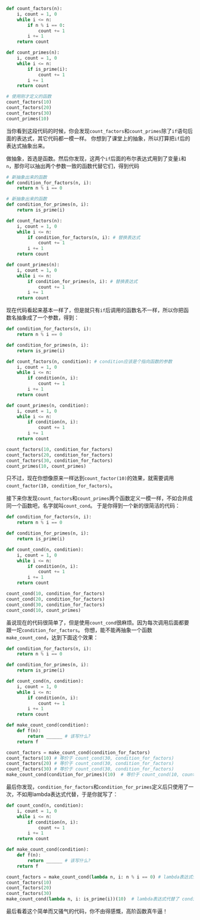 ```python
def count_factors(n):
    i, count = 1, 0
    while i <= n:
        if n % i == 0:
            count += 1
        i += 1
    return count

def count_primes(n):
    i, count = 1, 0
    while i <= n:
        if is_prime(i):
            count += 1
        i += 1
    return count

# 使用刚才定义的函数
count_factors(10)
count_factors(20)
count_factors(30)
count_primes(10)
```

当你看到这段代码的时候，你会发现`count_factors`和`count_primes`除了`if`语句后面的表达式，其它代码都一模一样。
你想到了课堂上的抽象，所以打算把`if`后的表达式抽象出来。

做抽象，首选是函数。然后你发现，这两个`if`后面的布尔表达式用到了变量`i`和`n`，那你可以抽出两个参数一致的函数代替它们，得到代码

```python
# 新抽象出来的函数
def condition_for_factors(n, i):
    return n % i == 0

# 新抽象出来的函数
def condition_for_primes(n, i):
    return is_prime(i)

def count_factors(n):
    i, count = 1, 0
    while i <= n:
        if condition_for_factors(n, i): # 替换表达式
            count += 1
        i += 1
    return count

def count_primes(n):
    i, count = 1, 0
    while i <= n:
        if condition_for_primes(n, i): # 替换表达式
            count += 1
        i += 1
    return count
```

现在代码看起来基本一样了，但是就只有`if`后调用的函数名不一样，所以你把函数名抽象成了一个参数，得到：

```python
def condition_for_factors(n, i):
    return n % i == 0

def condition_for_primes(n, i):
    return is_prime(i)

def count_factors(n, condition): # condition应该是个指向函数的参数
    i, count = 1, 0
    while i <= n:
        if condition(n, i):
            count += 1
        i += 1
    return count

def count_primes(n, condition):
    i, count = 1, 0
    while i <= n:
        if condition(n, i):
            count += 1
        i += 1
    return count

count_factors(10, condition_for_factors)
count_factors(20, condition_for_factors)
count_factors(30, condition_for_factors)
count_primes(10, count_primes)
```

只不过，现在你想像原来一样达到`count_factor(10)`的效果，就需要调用`count_factor(10, condition_for_factors)`。

接下来你发现`count_factors`和`count_primes`两个函数定义一模一样，不如合并成同一个函数吧，名字就叫`count_cond`。
于是你得到一个新的很简洁的代码：

```python
def condition_for_factors(n, i):
    return n % i == 0

def condition_for_primes(n, i):
    return is_prime(i)

def count_cond(n, condition):
    i, count = 1, 0
    while i <= n:
        if condition(n, i):
            count += 1
        i += 1
    return count

count_cond(10, condition_for_factors)
count_cond(20, condition_for_factors)
count_cond(30, condition_for_factors)
count_cond(10, count_primes)
```

虽说现在的代码很简单了，但是使用`count_cond`很麻烦。因为每次调用后面都要跟一坨`condition_for_factors`。
你想，能不能再抽象一个函数`make_count_cond`，达到下面这个效果：

```python
def condition_for_factors(n, i):
    return n % i == 0

def condition_for_primes(n, i):
    return is_prime(i)

def count_cond(n, condition):
    i, count = 1, 0
    while i <= n:
        if condition(n, i):
            count += 1
        i += 1
    return count

def make_count_cond(condition):
    def f(n):
        return ______ # 该写什么?
    return f

count_factors = make_count_cond(condition_for_factors)
count_factors(10) # 等价于 count_cond(30, condition_for_factors)
count_factors(20) # 等价于 count_cond(30, condition_for_factors)
count_factors(30) # 等价于 count_cond(30, condition_for_factors)
make_count_cond(condition_for_primes)(10)  # 等价于 count_cond(10, count_primes)
```

最后你发现，`condition_for_factors`和`condition_for_primes`定义后只使用了一次，不如用lambda表达式代替，于是你就写了：

```python
def count_cond(n, condition):
    i, count = 1, 0
    while i <= n:
        if condition(n, i):
            count += 1
        i += 1
    return count

def make_count_cond(condition):
    def f(n):
        return ______ # 该写什么?
    return f

count_factors = make_count_cond(lambda n, i: n % i == 0) # lambda表达式代替了condition_for_factors
count_factors(10)
count_factors(20)
count_factors(30)
make_count_cond(lambda n, i: is_prime(i))(10)  # lambda表达式代替了 condition_for_primes
```

最后看着这个简单而又骚气的代码，你不由得感慨，高阶函数真牛逼！
